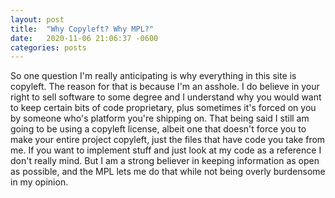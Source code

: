 ```yaml
---
layout: post
title:  "Why Copyleft? Why MPL?"
date:   2020-11-06 21:06:37 -0600
categories: posts
---
```


So one question I'm really anticipating is why everything in this site
is copyleft. The reason for that is because I'm an asshole. I do
believe in your right to sell software to some degree and I understand
why you would want to keep certain bits of code proprietary, plus
sometimes it's forced on you by someone who's platform you're shipping
on. That being said I still am going to be using a copyleft license,
albeit one that doesn't force you to make your entire project
copyleft, just the files that have code you take from me. If you want
to implement stuff and just look at my code as a reference I don't
really mind. But I am a strong believer in keeping information as open
as possible, and the MPL lets me do that while not being overly
burdensome in my opinion.

